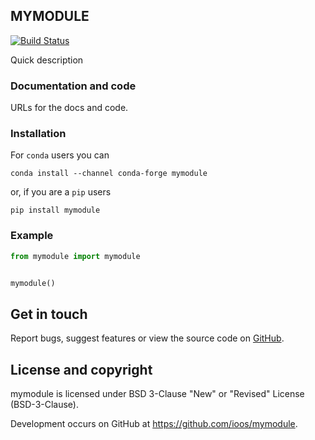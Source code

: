 ## MYMODULE

[![Build Status](https://travis-ci.com/ioos/ioos-python-package-skeleton.svg?branch=master)](https://travis-ci.com/ioos/ioos-python-package-skeleton)

Quick description

### Documentation and code

URLs for the docs and code.

### Installation

For `conda` users you can

```shell
conda install --channel conda-forge mymodule
```

or, if you are a `pip` users

```shell
pip install mymodule
```

### Example

```python
from mymodule import mymodule


mymodule()
```


## Get in touch

Report bugs, suggest features or view the source code on [GitHub](https://github.com/ioos/mymodule/issues).


## License and copyright

mymodule is licensed under BSD 3-Clause "New" or "Revised" License (BSD-3-Clause).

Development occurs on GitHub at <https://github.com/ioos/mymodule>.